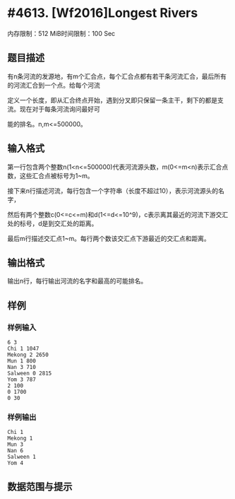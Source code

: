 # #4613. [Wf2016]Longest Rivers

内存限制：512 MiB时间限制：100 Sec

## 题目描述

有n条河流的发源地，有m个汇合点，每个汇合点都有若干条河流汇合，最后所有的河流汇合到一个点。给每个河流

定义一个长度，即从汇合终点开始，遇到分叉即只保留一条主干，剩下的都是支流。现在对于每条河流询问最好可

能的排名。n,m<=500000。

## 输入格式

第一行包含两个整数n(1<n<=500000)代表河流源头数，m(0<=m<n)表示汇合点数，这些汇合点被标号为1~m。

接下来n行描述河流，每行包含一个字符串（长度不超过10），表示河流源头的名字，

然后有两个整数c(0<=c<=m)和d(1<=d<=10^9)，c表示离其最近的河流下游交汇处的标号，d是到交汇处的距离。

最后m行描述交汇点1~m。每行两个数该交汇点下游最近的交汇点和距离。

## 输出格式

输出n行，每行输出河流的名字和最高的可能排名。

## 样例

### 样例输入

    
    6 3
    Chi 1 1047
    Mekong 2 2650
    Mun 1 800
    Nan 3 710
    Salween 0 2815
    Yom 3 787
    2 100
    0 1700
    0 30
    
    

### 样例输出

    
    Chi 1
    Mekong 1
    Mun 3
    Nan 6
    Salween 1
    Yom 4
    
    

## 数据范围与提示
